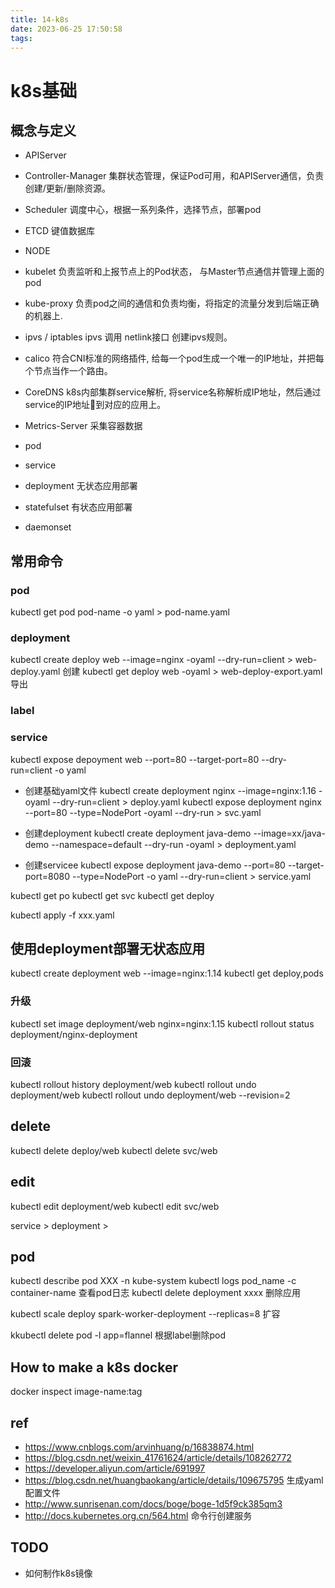 ```yaml
---
title: 14-k8s
date: 2023-06-25 17:50:58
tags:
---
```


# k8s基础

## 概念与定义

- APIServer

- Controller-Manager
集群状态管理，保证Pod可用，和APIServer通信，负责创建/更新/删除资源。

- Scheduler
调度中心，根据一系列条件，选择节点，部署pod

- ETCD
键值数据库

- NODE

- kubelet
负责监听和上报节点上的Pod状态， 与Master节点通信并管理上面的pod

- kube-proxy
负责pod之间的通信和负责均衡，将指定的流量分发到后端正确的机器上.

- ipvs / iptables
ipvs 调用 netlink接口 创建ipvs规则。

- calico
符合CNI标准的网络插件, 给每一个pod生成一个唯一的IP地址，并把每个节点当作一个路由。

- CoreDNS
k8s内部集群service解析, 将service名称解析成IP地址，然后通过service的IP地址🔗到对应的应用上。

- Metrics-Server
采集容器数据


- pod
- service

- deployment
无状态应用部署

- statefulset
有状态应用部署

- daemonset

## 常用命令

### pod
kubectl get pod pod-name -o yaml > pod-name.yaml

### deployment
kubectl create deploy web --image=nginx -oyaml --dry-run=client > web-deploy.yaml 创建
kubectl get deploy web -oyaml > web-deploy-export.yaml 导出

### label

### service
kubectl expose depoyment web --port=80 --target-port=80 --dry-run=client -o yaml






- 创建基础yaml文件
kubectl create deployment nginx --image=nginx:1.16 -oyaml --dry-run=client > deploy.yaml
kubectl expose deployment nginx --port=80 --type=NodePort -oyaml --dry-run > svc.yaml

- 创建deployment
kubectl create deployment java-demo --image=xx/java-demo --namespace=default --dry-run -oyaml > deployment.yaml

- 创建servicee
kubectl expose deployment java-demo --port=80 --target-port=8080 --type=NodePort -o yaml --dry-run=client > service.yaml


kubectl get po
kubectl get svc
kubectl get deploy

kubectl apply -f xxx.yaml


## 使用deployment部署无状态应用
kubectl create deployment web --image=nginx:1.14
kubectl get deploy,pods

### 升级
kubectl set image deployment/web nginx=nginx:1.15
kubectl rollout status deployment/nginx-deployment

### 回滚
kubectl rollout history deployment/web
kubectl rollout undo deployment/web
kubectl rollout undo deployment/web --revision=2

## delete
kubectl delete deploy/web
kubectl delete svc/web

## edit
kubectl edit deployment/web
kubectl edit svc/web


service > deployment > 


## pod

kubectl describe pod XXX -n kube-system
kubectl logs pod_name -c container-name       查看pod日志
kubectl delete deployment xxxx                删除应用

kubectl scale deploy spark-worker-deployment --replicas=8       扩容

kkubectl delete pod -l app=flannel            根据label删除pod

## How to make a k8s docker
docker inspect image-name:tag



## ref
- https://www.cnblogs.com/arvinhuang/p/16838874.html
- https://blog.csdn.net/weixin_41761624/article/details/108262772
- https://developer.aliyun.com/article/691997
- https://blog.csdn.net/huangbaokang/article/details/109675795 生成yaml配置文件
- http://www.sunrisenan.com/docs/boge/boge-1d5f9ck385qm3
- http://docs.kubernetes.org.cn/564.html 命令行创建服务


## TODO
- 如何制作k8s镜像

